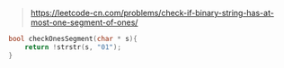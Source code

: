 > https://leetcode-cn.com/problems/check-if-binary-string-has-at-most-one-segment-of-ones/

``` c
bool checkOnesSegment(char * s){
    return !strstr(s, "01");
}
```